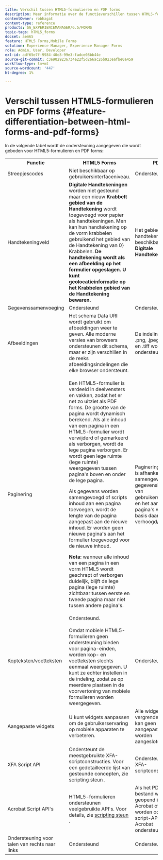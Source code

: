 ```yaml
---
title: Verschil tussen HTML5-formulieren en PDF forms
description: Meer informatie over de functieverschillen tussen HTML5-formulieren en PDF forms.
contentOwner: robhagat
content-type: reference
products: SG_EXPERIENCEMANAGER/6.5/FORMS
topic-tags: hTML5_forms
docset: aem65
feature: HTML5 Forms,Mobile Forms
solution: Experience Manager, Experience Manager Forms
role: Admin, User, Developer
exl-id: adf65e7f-9984-40e8-99e3-fadce08bb44e
source-git-commit: c3e9029236734e22f5d266ac26b923eafbe0a459
workflow-type: tm+mt
source-wordcount: '447'
ht-degree: 1%

---
```


# Verschil tussen HTML5-formulieren en PDF forms {#feature-differentiation-between-html-forms-and-pdf-forms}

In de volgende tabel wordt de ondersteuning aangegeven die wordt geboden voor HTML5-formulieren en PDF forms:

<table>
 <tbody>
  <tr>
   <th>Functie</th>
   <th>HTML5 Forms</th>
   <th>PDF</th>
  </tr>
  <tr>
   <td>Streepjescodes <br /> </td>
   <td>Niet beschikbaar op gebruikersinterfaceniveau. </td>
   <td>Ondersteund</td>
  </tr>
  <tr>
   <td>Handtekeningveld <br /> </td>
   <td><strong> Digitale Handtekeningen </strong> worden niet gesteund maar een nieuw <strong> Krabbelt gebied van de Handtekening </strong> wordt toegevoegd voor papier als handtekeningen. Men kan hun handtekening op de vorm krabbelen gebruikend het </strong> gebied van de Handtekening van 0} Krabbelen. <strong> De handtekening wordt als een afbeelding op het formulier opgeslagen. U kunt geolocatieinformatie op het <strong> Krabbelen </strong> gebied van de Handtekening bewaren.</td>
   <td>Het gebied van de handtekening beschikbaar voor <strong> Digitale Handtekeningen </strong>.</td>
  </tr>
  <tr>
   <td>Gegevenssamenvoeging</td>
   <td>Ondersteund</td>
   <td>Ondersteund</td>
  </tr>
  <tr>
   <td>Afbeeldingen</td>
   <td>Het schema Data URI wordt gebruikt om afbeeldingen weer te geven. Alle moderne versies van browsers ondersteunen dit schema, maar er zijn verschillen in de reeks afbeeldingsindelingen die elke browser ondersteunt.<br /> </td>
   <td>De indelingen .gif, .png, .jpeg, .bmp en .tiff worden ondersteund.</td>
  </tr>
  <tr>
   <td>Paginering <br /> </td>
   <td><p>Een HTML5-formulier is verdeeld in deelvensters en vakken, zodat het er net zo uitziet als PDF forms. De grootte van de pagina wordt dynamisch berekend. Als alle inhoud van een pagina in een HTML5-formulier wordt verwijderd of gemarkeerd als verborgen, wordt de lege pagina verborgen. Er wordt geen lege ruimte (lege ruimte) weergegeven tussen pagina's boven en onder de lege pagina.</p> <p>Als gegevens worden samengevoegd of scripts inhoud aan een pagina toevoegen, wordt de lengte van de pagina aangepast aan de nieuwe inhoud. Er worden geen nieuwe pagina's aan het formulier toegevoegd voor de nieuwe inhoud. </p> <p><strong> Nota:</strong> wanneer alle inhoud van een pagina in een vorm HTML5 wordt geschrapt of verborgen duidelijk, blijft de lege pagina (lege ruimte) zichtbaar tussen eerste en tweede pagina maar niet tussen andere pagina's.</p> </td>
   <td>Paginering in PDF is afhankelijk van samengevoegde gegevensinhoud of van gebruikersinhoud en het aantal pagina's wordt op basis daarvan verhoogd/verlaagd.</td>
  </tr>
  <tr>
   <td>Kopteksten/voetteksten </td>
   <td>Ondersteund. <br /> <br /> Omdat mobiele HTML5-formulieren geen ondersteuning bieden voor pagina-einden, worden kop- en voetteksten slechts eenmaal weergegeven. U kunt ze echter instellen in de indeling, zodat ze op meerdere plaatsen in de voorvertoning van mobiele formulieren worden weergegeven.<br /> </td>
   <td>Ondersteund.</td>
  </tr>
  <tr>
   <td>Aangepaste widgets</td>
   <td>U kunt widgets aanpassen om de gebruikerservaring op mobiele apparaten te verbeteren.<br /> </td>
   <td>Alle widgets zijn vergrendeld en er kan geen aangepaste widget worden aangesloten.<br /> </td>
  </tr>
  <tr>
   <td>XFA Script API</td>
   <td>Ondersteunt de meestgebruikte XFA-scriptconstructies. Voor een gedetailleerde lijst van gesteunde concepten, zie <a href="/help/forms/using/scripting-support.md"> scripting steun </a>.</td>
   <td>Ondersteunt alle XFA-scriptconstructies.</td>
  </tr>
  <tr>
   <td>Acrobat Script API's </td>
   <td>HTML5-formulieren ondersteunen veelgebruikte API's. Voor details, zie <a href="/help/forms/using/scripting-support.md"> scripting steun </a>.</td>
   <td>Als het PDF-bestand wordt geopend in Acrobat of Reader, worden ook alle script-API's van Acrobat ondersteund.</td>
  </tr>
  <tr>
   <td>Ondersteuning voor talen van rechts naar links </td>
   <td>Ondersteund</td>
   <td>Ondersteund</td>
  </tr>
 </tbody>
</table>

<!--Follow the best practices to enable a form template for HTML5 renditions and ensure that the behavior and appearance of HTML5 forms and XFA-based PDF is consistent. For detailed list of best practices, see [Best practices to design an HTML5 form.](/help/forms/using/best-practices-design-html5-forms.md)-->
